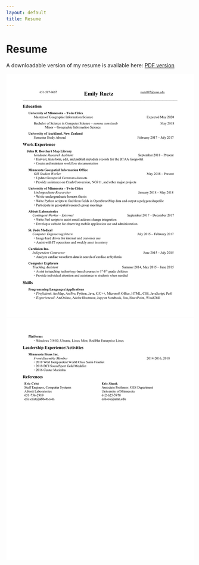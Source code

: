 ```yaml
---
layout: default
title: Resume
---
```

# Resume

A downloadable version of my resume is available here:
[PDF version](https://drive.google.com/file/d/10PnvLWWln9oGIvXZEG_EI5a0Ehkm7edE/view?usp=sharing)

![ResumeFirstPage](EmilyRuetzResume.jpg)
![ResumeSecondPage](EmilyRuetzResumeP2.jpg)
